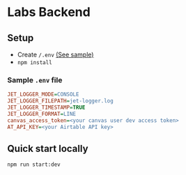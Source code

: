 # Labs Backend

## Setup

- Create `/.env` [(See sample)](#sample_env)
- `npm install`

### Sample `.env` file <a name="sample_env"></a>

```ini
JET_LOGGER_MODE=CONSOLE
JET_LOGGER_FILEPATH=jet-logger.log
JET_LOGGER_TIMESTAMP=TRUE
JET_LOGGER_FORMAT=LINE
canvas_access_token=<your canvas user dev access token>
AT_API_KEY=<your Airtable API key>
```

## Quick start locally

`npm run start:dev`
